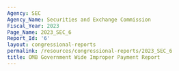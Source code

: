 ```yaml
---
Agency: SEC
Agency_Name: Securities and Exchange Commission
Fiscal_Year: 2023
Page_Name: 2023_SEC_6
Report_Id: '6'
layout: congressional-reports
permalink: /resources/congressional-reports/2023_SEC_6
title: OMB Government Wide Improper Payment Report
---
```

